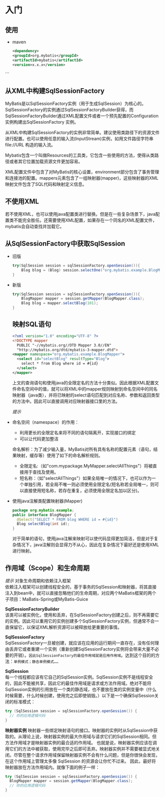 # 入门
## 使用
- maven
  ```xml
  <dependency>
  <groupId>org.mybatis</groupId>
  <artifactId>mybatis</artifactId>
  <version>x.x.x</version>
</dependency>
```

## 从XML中构建SqlSessionFactory
MyBatis是以SqlSessionFactory实例（用于生成SqlSession）为核心的。SqlSessionFactory的实例通过SqlSessionFactoryBuilder获得，而SqlSessionFactoryBuilder通过XML配置文件或者一个预先配置的Configuration实例构建出SqlSessionFactory 实例。  

从XML中构建SqlSessionFactory的实例非常简单。建议使用类路径下的资源文件进行配置。也可以使用任意的输入流(InputStream)实例，如用文件路径字符串file://URL 构造的输入流。  

Mybatis包含一个叫做Resources的工具类，它包含一些使用的方法，使得从类路径或者其它位置加载资源文件更加容易。  

XML配置文件中包含了对MyBatis的核心设置，environment部分包含了事务管理和连接池的配置。mappers元素包含了一组映射器(mapper)，这些映射器的XML映射文件包含了SQL代码和映射定义信息。  

## 不使用XML

若不使用XML，也可以使用java配置类进行替换。但是在一些复杂场景下，java配置类不能完全胜任。还需要使用XML配置，如果存在一个同名的XML配置文件，mybatis会自动查找并加载它。  

## 从SqlSessionFactory中获取SqlSession
- 旧版
    ```java
    try(SqlSession session = sqlSessionFactory.openSession()){
        Blog blog = (Blog) session.selectOne("org.mybatis.example.BlogMapper.selectBlog", 101);
    }
    ```
- 新版
  ```java
  try(SqlSession session = sqlSessionFactory.openSession()){
      BlogMapper mapper = session.getMapper(BlogMapper.class);
      Blog blog = mapper.selectBlog(101);
  }
  ```

  ## 映射SQL语句
    ```xml
    <?xml version="1.0" encoding="UTF-8" ?>
    <!DOCTYPE mapper
      PUBLIC "-//mybatis.org//DTD Mapper 3.0//EN"
      "http://mybatis.org/dtd/mybatis-3-mapper.dtd">
    <mapper namespace="org.mybatis.example.BlogMapper">
      <select id="selectBlog" resultType="Blog">
        select * from Blog where id = #{id}
      </select>
    </mapper>
    ```

    上文的查询语句和使用java的全限定名的方法十分类似。因此根据XML配置文件命名空间中的值，就可以将XML中的mapper规则映射到命名空间中的同名映射器（java类），并将已映射的select语句匹配到对应名称、参数和返回类型的方法中。因此可以直接调用对应映射器接口里的方法。  

    *提示*

- 命名空间（namespace）的作用：
    - 利用更长的全限定名来将不同的语句隔离开，实现接口的绑定  
    - 可以让代码更加整洁  

  命名解析：为了减少输入量，MyBatis对所有具有名称的配置元素（语句，结果映射，缓存等）使用了如下的命名解析规则。  
  - 全限定名:（如"com.mypackage.MyMapper.selectAllThings"）将被直接用于查找及使用。  
  - 短名称：（如"selectAllThings"）如果全局唯一的情况下，也可以作为一个单独引用，若全局不唯一则必须使用全限定名(短名称若全局唯一，则可以直接使用短名称，若存在重复，必须使用全限定名加以区分)。  

- 使用java注解类配置映射器(Mapper)
    ```java
    package org.mybatis.example;
    public interface BlogMapper {
      @Select("SELECT * FROM blog WHERE id = #{id}")
      Blog selectBlog(int id);
    }
    ```
    对于简单的语句，使用java注解来映射可以使代码显得更加简洁，但是对于复杂情况下，java注解则会显得力不从心，因此在复杂情况下最好还是使用XML进行映射。  

## 作用域（Scope）和生命周期  
*提示* 对象生命周期和依赖注入框架  
依赖注入框架可以创建线程安全的，基于事务的SqlSession和映射器，将其直接注入到bean中，就可以直接忽略他们的生命周期，对应两个MaBatis框架的两个子项目：MaBatis-Spring或MyBatis-Guice  

**SqlSessionFactoryBuilder**  
该类可以被实例化，使用和丢弃，在SqlSessionFactory创建之后，则不再需要它的实例。因此可以重用它的实例创建多个SqlSessionFactory实例，但通常不会一直保留它，以保证XML解析资源可以被释放给更重要的事情。

**SqlSessionFactory**  
SqlSessionFactory一旦被创建，就应该在应用的运行期间一直存在，没有任何理由丢弃它或者重建一个实例（重新创建SqlSessionFactory实例将会带来大量不必要的开销）。`因此SqlSessionFactory的最佳作用域就是应用作用域`。达到这个目的的方法：`单例模式；静态单例模式……`

**SqlSession**  
每一个线程都应该有它自己的SqlSession实例。SqlSession实例不是线程安全的，因此不能被共享，因此它的最佳作用域是请求或方法作用域。绝对不能将SqlSession实例的引用放在一个类的静态域，也不要放在类的实例变量中（什么时候需要，什么时候创建，使用完之后即使销毁。）以下是一个确保SqlSession关闭的标准模式：
```java
try (SqlSession session = sqlSessionFactory.openSession()) {
  // 你的应用逻辑代码
}
```
**映射器实例**
映射器一些绑定映射语句的接口。映射器的实例时从SqlSession中获取的。从理论上说，映射器实例的最大作用域与请求它们的SqlSession相同。但方法作用域才是映射器实例的最合适的作用域。 也就是说，映射器实例应该在调用它们的方法中被获取，使用完毕之后即可丢弃。映射器实例并不需要被显式地关闭。尽管在整个请求作用域保留映射器实例不会有什么问题，但是你很快会发现，在这个作用域上管理太多像 SqlSession 的资源会让你忙不过来。 因此，最好将映射器放在方法作用域内。就像下面的例子一样：
```java
try (SqlSession session = sqlSessionFactory.openSession()) {
  BlogMapper mapper = session.getMapper(BlogMapper.class);
  // 你的应用逻辑代码
}
```
